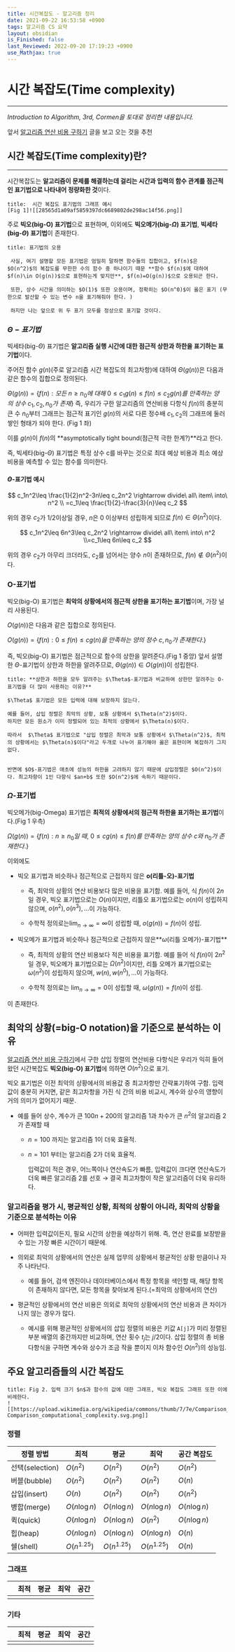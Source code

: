 ```yaml
---
title: 시간복잡도 - 알고리즘 정리
date: 2021-09-22 16:53:58 +0900
tags: 알고리즘 CS 요약
layout: obsidian
is_Finished: false
last_Reviewed: 2022-09-20 17:19:23 +0900
use_Mathjax: true
---
```

# 시간 복잡도(Time complexity)

---

*Introduction to Algorithm, 3rd, Cormen을 토대로 정리한 내용입니다.*

앞서 [알고리즘 연산 비용 구하기]() 글을 보고 오는 것을 추천

## 시간 복잡도(Time complexity)란?
---

시간복잡도는 **알고리즘이 문제를 해결하는데 걸리는 시간과 입력의 함수 관계를 점근적인 표기법으로 나타내어 정량화한 것**이다. 
```ad-note
title:  시간 복잡도 표기법의 그래프 예시
[Fig 1]![[28565d1a09af5859397dc6689802de298ac14f56.png]]
```

주로 **빅오(big-O) 표기법**으로 표현하며, 이외에도 **빅오메가(big-$\Omega$) 표기법**, **빅세타(big-$\Theta$) 표기법**이 존재한다.
```ad-seealso
title: 표기법의 오용
 
 사실, 여기 설명할 모든 표기법은 엄밀히 말하면 함수들의 집합이고, $f(n)$은 $O(n^2)$의 복잡도를 무한한 수의 함수 중 하나이기 때문 **함수 $f(n)$에 대하여 $f(n)\in O(g(n))$으로 표현하는게 맞지만**, $f(n)=O(g(n))$으로 오용되곤 한다.
 
 또한, 상수 시간을 의미하는 $O(1)$ 또한 오용이며, 정확히는 $O(n^0)$이 옳은 표기 (무한으로 발산할 수 있는 변수 n을 표기해줘야 한다. )
 
 하지만 나는 앞으로 위 두 표기 모두를 정상으로 표기할 것이다.
``` 

### $\Theta-표기법$

빅세타(big-$\Theta$) 표기법은 **알고리즘 실행 시간에 대한 점근적 상한과 하한을 표기하는 표기법**이다.

주어진 함수 $g(n)$(주로 알고리즘 시간 복잡도의 최고차항)에 대하여 $\Theta(g(n))$은 다음과 같은 함수의 집합으로 정의된다.

$\Theta(g(n))=\{f(n):모든\ n\geq n_0에\ 대해\ 0\leq c_1g(n)\leq f(n)\leq c_2g(n)를\ 만족하는\ 양의\ 상수\ c_1,c_2,n_0가\ 존재\}$
즉, 우리가 구한 알고리즘의 연산비용 다항식 $f(n)$의 충분히 큰 수 $n_0$부터 그래프는 점근적 표기인 $g(n)$의 서로 다른 정수배 $c_1,c_2$의 그래프에 둘러쌓인 형태가 되야 한다. (Fig 1 좌)

이를 $g(n)$이 $f(n)$의 **asymptotically tight bound(점근적 극한 한계?)**라고 한다.

즉, 빅세타(big-$\Theta$) 표기법은 특정 상수 c를 바꾸는 것으로 최대 예상 비용과 최소 예상 비용을 예측할 수 있는 함수를 의미한다.

#### $\Theta$-표기법 예시

$$
c_1n^2\leq \frac{1}{2}n^2-3n\leq c_2n^2 \rightarrow divide\ all\ item\ into\  n^2 \\
=c_1\leq \frac{1}{2}-\frac{3}{n}\leq c_2
$$

위의 경우 $c_2$가 $1/2$이상일 경우, $n$은 0 이상부터 성립하게 되므로 $f(n)\in \Theta(n^2)$이다. 

$$
c_1n^2\leq 6n^3\leq c_2n^2 \rightarrow divide\ all\ item\ into\ n^2 \\=c_1\leq 6n\leq c_2
$$

위의 경우 $c_2$가 아무리 크더라도, $c_2$를 넘어서는 양수 $n$이 존재하므로, $f(n) \notin \Theta(n^2)$이다.

### O-표기법

빅오(big-O) 표기법은 **최악의 상황에서의 점근적 상한을 표기하는 표기법**이며, 가장 널리 사용된다.

$O(g(n))$은 다음과 같은 집합으로 정의된다.

$O(g(n))=\{f(n): 0\leq f(n) \leq cg(n)을\ 만족하는\ 양의\ 정수\ c, n_0가\ 존재한다.\}$

즉, 빅오(big-O) 표기법은 점근적으로 함수의 상한을 알려준다.(Fig 1 중앙)
앞서 설명한 $\Theta$-표기법이 상한과 하한을 알려주므로, $\Theta(g(n)) \in O(g(n))$이 성립한다.

```ad-seealso
title: **상한과 하한을 모두 알려주는 $\Theta$-표기법과 비교하여 상한만 알려주는 O-표기법을 더 많이 사용하는 이유?**

$\Theta$ 표기법은 모든 입력에 대해 보장하지 않는다. 
 
예를 들어, 삽입 정렬은 최악의 상황, 보통 상황에서 $\Theta(n^2)$이다.
하지만 모든 원소가 이미 정렬되어 있는 최적의 상황에서 $\Theta(n)$이다.

따라서  $\Theta$ 표기법으로 "삽입 정렬은 최악과 보통 상황에서 $\Theta(n^2)$, 최적의 상황에서는 $\Theta(n)$이다"라고 두개로 나누어 표기해야 옳은 표현이며 복잡하기 그지없다.
 
 
반면에 $O$-표기법은 애초에 성능의 하한을 고려하지 않기 때문에 삽입정렬은 $O(n^2)$이다. 최고차항이 1인 다항식 $an+b$ 또한 $O(n^2)$에 속하기 때문이다.
```

### $\Omega$-표기법

빅오메가(big-Omega) 표기법은 **최적의 상황에서의 점근적 하한을 표기하는 표기법**이다.(Fig 1 우측)

$\Omega(g(n))=\{f(n): n\geq n_0일\ 때,\ 0\leq cg(n)\leq f(n)를\ 만족하는\ 양의\ 상수\ c와\ n_0가\ 존재한다.\}$

이외에도 

- 빅오 표기법과 비슷하나 점근적으로 근접하지 않은 **o(리틀-오)-표기법**
  
  - 즉, 최악의 상황의 연산 비용보다 많은 비용을 표기함. 예를 들어, 식 $f(n)$이 $2n$일 경우, 빅오 표기법으로는 $O(n)$이지만, 리틀오 표기법으로는 $o(n)$이 성립하지 않으며, $o(n^2), o(n^3),\dots$이 가능하다.
  
  - 수학적 정의로는$\lim_{n\rightarrow\infty}=\infty$이 성립할 때, $o(g(n))=f(n)$이 성립.

- 빅오메가 표기법과 비슷하나 점근적으로 근접하지 않은**$\omega$(리틀 오메가)-표기법**
  
  - 즉, 최적의 상황의 연산 비용보다 적은 비용을 표기함. 예를 들어 식 $f(n)$이 $2n^2$일 경우, 빅오메가 표기법으로는 $\Omega(n^2)$이지만, 리틀 오메가 표기법으로는 $\omega(n^2)$이 성립하지 않으며, $w(n), w(n^0),\dots$이 가능하다.
  
  - 수학적 정의로는 $\lim_{n\rightarrow\infty}=0$이 성립할 때, $\omega(g(n))=f(n)$이 성립.

이 존재한다.

## 최악의 상황(=big-O notation)을 기준으로 분석하는 이유

[알고리즘 연산 비용 구하기]()에서 구한 삽입 정렬의 연산비용 다항식은 우리가 익히 들어왔던 시간복잡도 **빅오(big-O) 표기법**에 의하면 $O(n^2)$으로 표기.

빅오 표기법은 이전 최악의 상황에서의 비용값 중 최고차항만 간략표기하여 구함. 
입력값이 충분히 커지면, 같은 최고차항을 가진 식 간의 비용 비교시, 계수와 상수의 영향이 거의 의미가 없어지기 때문.

- 예를 들어 상수, 계수가 큰 $100n+200$의 알고리즘 1과 차수가 큰 $n^2$의 알고리즘 2가 존재할 때
  
  - $n= 100$ 까지는 알고리즘 1이 더욱 효율적.
  
  - $n = 101$ 부터는 알고리즘 2가 더욱 효율적. 
    
    입력값이 적은 경우, 어느쪽이나 연산속도가 빠름, 입력값이 크다면 연산속도가 더욱 빠른 알고리즘 2를 선호 $\rightarrow$ 결국 최고차항이 작은 알고리즘이 더욱 유리하다.

### 알고리즘을 평가 시, 평균적인 상황, 최적의 상황이 아니라, 최악의 상황을 기준으로 분석하는 이유

- 어떠한 입력값이든지, 필요 시간의 상한을 예상하기 위해. 즉, 연산 완료를 보장받을 수 있는 가장 빠른 시간이기 때문에.

- 의외로 최악의 상황에서의 연산은 실제 업무의 상황에서 평균적인 상황 만큼이나 자주 나타난다.
  
  - 예를 들어, 검색 엔진이나 데이터베이스에서 특정 항목을 색인할 때, 해당 항목이 존재하지 않다면, 모든 항목을 찾아보게 된다.(=최악의 상황에서의 연산)

- 평균적인 상황에서의 연산 비용은 의외로 최악의 상황에서의 연산 비용과 큰 차이가 나지 않는 경우가 많다.
  
  - 예시를 위해 평균적인 상황에서의 삽입 정렬의 비용은 키값 `A[j]`가 미리 정렬된 부분 배열의 중간까지만 비교하며, 연산 횟수 $t_j$는 $j/2$이다.
    삽입 정렬의 총 비용 다항식을 구하면 계수와 상수가 조금 작을 뿐이지 이차 함수인 $O(n^2)$의 성능임.

## 주요 알고리즘들의 시간 복잡도
```ad-note
title: Fig 2. 입력 크기 $n$과 함수의 값에 대한 그래프, 빅오 복잡도 그래프 또한 이에 비례한다.
![[https://upload.wikimedia.org/wikipedia/commons/thumb/7/7e/Comparison_computational_complexity.svg/1024px-Comparison_computational_complexity.svg.png]]
```


### 정렬

| 정렬 방법         | 최적            | 평균            | 최악            | 공간 복잡도       |
| ------------- | ------------- | ------------- | ------------- | ------------ |
| 선택(selection) | $O(n^2)$      | $O(n^2)$      | $O(n^2)$      | $O(n^2)$     |
| 버블(bubble)    | $O(n^2)$      | $O(n^2)$      | $O(n^2)$      | $O(n)$       |
| 삽입(insert)    | $O(n)$        | $O(n^2)$      | $O(n^2)$      | $O(n^2)$     |
| 병합(merge)     | $O(n\log n)$  | $O(n\log n)$  | $O(n\log n)$  | $O(n\log n)$ |
| 퀵(quick)      | $O(n\log n)$  | $O(n\log n)$  | $O(n^2)$      | $O(n\log n)$ |
| 힙(heap)       | $O(n\log n)$  | $O(n\log n)$  | $O(n\log n)$  | $O(n)$       |
| 쉘(shell)      | $O(n^{1.25})$ | $O(n^{1.25})$ | $O(n^{1.25})$ | $O(n)$       |

### 그래프

|     | 최적  | 평균  | 최악  | 공간  |
| --- | --- | --- | --- | --- |
|     |     |     |     |     |

### 기타

|     | 최적  | 평균  | 최악  | 공간  |
| --- | --- | --- | --- | --- |
|     |     |     |     |     |
